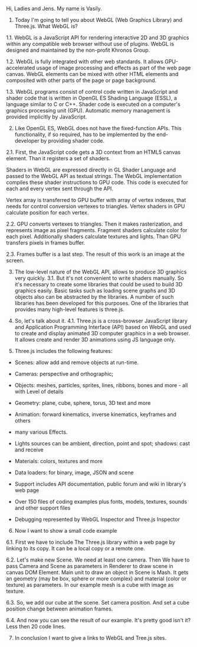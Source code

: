 Hi, Ladies and Jens.
My name is Vasily. 

1. Today I'm going to tell you about WebGL (Web Graphics Library) and Three.js.
What WebGL is?

1.1. WebGL is a JavaScript API for rendering interactive 2D and 3D graphics
within any compatible web browser without use of plugins.
WebGL is designed and maintained by the non-profit Khronos Group.

1.2. WebGL is fully integrated with other web standards.
It allows GPU-accelerated usage of image processing and effects as part
of the web page canvas.
WebGL elements can be mixed with other HTML elements and composited
with other parts of the page or page background.

1.3. WebGL programs consist of control code written in JavaScript and shader code
that is written in OpenGL ES Shading Language (ESSL),
a language similar to C or C++. Shader code is executed
on a computer's graphics processing unit (GPU).
Automatic memory management is provided implicitly by JavaScript.

2. Like OpenGL ES, WebGL does not have the fixed-function APIs.
This functionality, if so required, has to be implemented
by the end-developer by providing shader code.

2.1. First, the JavaScript code gets a 3D context from an HTML5 canvas element.
Than it registers a set of shaders.

Shaders in WebGL are expressed directly in GL Shader Language and passed to the WebGL API
as textual strings.
The WebGL implementation compiles these shader instructions to GPU code.
This code is executed for each and every vertex sent through the API.

Vertex array is transferred to GPU buffer with array of vertex indexes,
that needs for control conversion vertexes to triangles. 
Vertex shaders in GPU calculate position for each vertex.


2.2. GPU converts vertexes to triangles. 
Then it makes rasterization, and represents image as pixel fragments.
Fragment shaders calculate color for each pixel. Additionally shaders calculate textures and lights.
Than GPU transfers pixels in frames buffer.

2.3. Frames buffer is a last step. The result of this work is an image at the screen. 

3. The low-level nature of the WebGL API, allows to produce 3D graphics very quickly.
3.1. But it's not convenient to write shaders manually. So it's necessary to create some
libraries that could be used to build 3D graphics easily.
Basic tasks such as loading scene graphs and 3D objects also can be abstracted by the libraries.
A number of such libraries has been developed for this purposes.
One of the libraries that provides many high-level features is three.js.

4. So, let's talk about it.
4.1. Three.js is a cross-browser JavaScript library and Application Programming Interface (API)
based on WebGL and used to create and display animated 3D computer graphics in a web browser.
It allows create and render 3D animations using JS language only.

5. Three.js includes the following features:

 - Scenes: allow add and remove objects at run-time.
 - Cameras: perspective and orthographic;
 - Objects: meshes, particles, sprites, lines, ribbons, bones and more - all with Level of details
 
 - Geometry: plane, cube, sphere, torus, 3D text and more
 - Animation: forward kinematics, inverse kinematics, keyframes and others
 - many various Effects.

 - Lights sources can be ambient, direction, point and spot; shadows: cast and receive
 - Materials: colors, textures and more
 - Data loaders: for binary, image, JSON and scene
 
 - Support includes API documentation, public forum and wiki in library's web page
 - Over 150 files of coding examples plus fonts, models, textures, sounds and other support files
 - Debugging represented by WebGL Inspector and Three.js Inspector

6. Now I want to show a small code example

6.1. First we have to include The Three.js library within a web page by linking to its copy. 
It can be a local copy or a remote one.

6.2. Let's make new Scene. 
We need at least one camera. 
Then We have to pass Camera and Scene as parameters in Renderer to draw scene in canvas DOM Element.
Main unit to draw an object in Scene is Mash. It gets an geometry (may be box, sphere or more complex)
and material (color or texture) as parameters. In our example mesh is a cube with image as texture.

6.3. So, we add our cube at the scene. Set camera position.
And set a cube position change between animation frames.

6.4. And now you can see the result of our example.
It's pretty good isn't it? Less then 20 code lines.

7. In conclusion I want to give a links to WebGL and Tree.js sites.